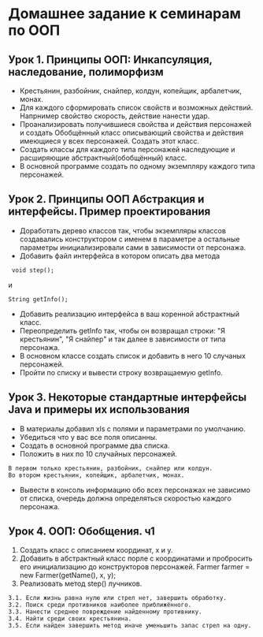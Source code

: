 # Домашнее задание к семинарам по ООП

## Урок 1. Принципы ООП: Инкапсуляция, наследование, полиморфизм
- Крестьянин, разбойник, снайпер, колдун, копейщик, арбалетчик, монах. 
- Для каждого сформировать список свойств и возможных действий. Напрнимер свойство скорость, действие нанести удар. 
- Проанализировать получившиеся свойства и действия персонажей и создать Обобщённый класс описывающий свойства и действия имеющиеся у всех персонажей. Создать этот класс. 
- Создать классы для каждого типа персонажей наследующие и расширяющие абстрактный(обобщённый) класс. 
- В основной программе создать по одному экземпляру каждого типа персонажей.

## Урок 2. Принципы ООП Абстракция и интерфейсы. Пример проектирования
- Доработать дерево классов так, чтобы экземпляры классов создавались конструктором с именем в параметре а остальные параметры инициализировали сами в зависимости от персонажа. 
- Добавить файл интерфейса в котором описать два метода
~~~
 void step();
 ~~~
 и
 ~~~
 String getInfo();
 ~~~
 - Добавить реализацию интерфейса в ваш коренной абстрактный класс. 
 - Переопределить getInfo так, чтобы он возвращал строки: "Я крестьянин", "Я снайпер" и так далее в зависимости от типа персонажа. 
 - В основном классе создать список и добавить в него 10 случаных персонажей. 
 - Пройти по списку и вывести строку возвращаемую getInfo.

## Урок 3. Некоторые стандартные интерфейсы Java и примеры их использования
- В материалы добавил xls с полями и параметрами по умолчанию. 
- Убедиться что у вас все поля описанны. 
- Создать в основной программе два списка. 
- Положить в них по 10 случайных персонажей. 
```
В первом только крестьянин, разбойник, снайпер или колдун. 
Во втором крестьянин, копейщик, арбалетчик, монах. 
```
- Вывести в консоль информацию обо всех персонажах не зависимо от списка, очередь должна определяться скоростью каждого персонажа.

## Урок 4. ООП: Обобщения. ч1
1. Создать класс с описанием координат, x и y.
2. Добавить в абстрактный класс порле с координатами и пробросить его инициализацию до конструкторов персонажей. Farmer farmer = new Farmer(getName(), x, y);
3. Реализовать метод step() лучников. 
```
3.1. Если жизнь равна нулю или стрел нет, завершить обработку. 
3.2. Поиск среди противников наиболее приближённого. 
3.3. Нанести среднее повреждение найденному противнику. 
3.4. Найти среди своих крестьянина. 
3.5. Если найден завершить метод иначе уменьшить запас стрел на одну.
```